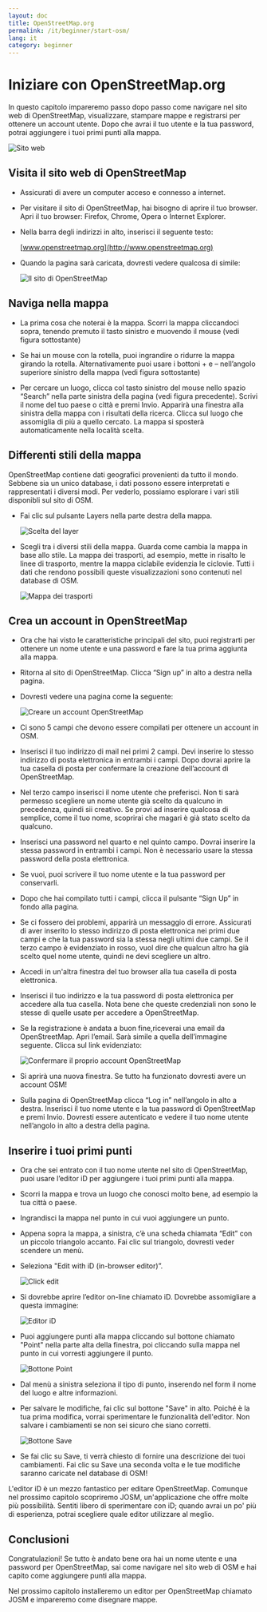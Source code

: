 ```yaml
---
layout: doc
title: OpenStreetMap.org
permalink: /it/beginner/start-osm/
lang: it
category: beginner
---
```


Iniziare con OpenStreetMap.org
==============================

In questo capitolo impareremo passo dopo passo come navigare nel sito
web di OpenStreetMap, visualizzare, stampare mappe e registrarsi per
ottenere un account utente. Dopo che avrai il tuo utente e la tua
password, potrai aggiungere i tuoi primi punti alla mappa.

![Sito web][]

Visita il sito web di OpenStreetMap
-----------------------------------
- Assicurati di avere un computer acceso e connesso a internet.
- Per visitare il sito di OpenStreetMap, hai bisogno di aprire il tuo
    browser. Apri il tuo browser: Firefox, Chrome, Opera o Internet
    Explorer.
- Nella barra degli indirizzi in alto, inserisci il seguente testo:

  [www.openstreetmap.org](http://www.openstreetmap.org)

- Quando la pagina sarà caricata, dovresti vedere qualcosa di simile:

    ![Il sito di OpenStreetMap][]

Naviga nella mappa
------------------

- La prima cosa che noterai è la mappa. Scorri la mappa cliccandoci
    sopra, tenendo premuto il tasto sinistro e muovendo il mouse (vedi
    figura sottostante)
- Se hai un mouse con la rotella, puoi ingrandire o ridurre la mappa
    girando la rotella. Alternativamente puoi usare i bottoni + e –
    nell’angolo superiore sinistro della mappa (vedi figura sottostante)

- Per cercare un luogo, clicca col tasto sinistro del mouse nello
    spazio “Search” nella parte sinistra della pagina (vedi figura
    precedente). Scrivi il nome del tuo paese o città e premi Invio.
    Apparirà una finestra alla sinistra della mappa con i risultati
    della ricerca. Clicca sul luogo che assomiglia di più a quello
    cercato. La mappa si sposterà automaticamente nella località scelta.
   

Differenti stili della mappa
----------------------------
OpenStreetMap contiene dati geografici provenienti da tutto il mondo.
Sebbene sia un unico database, i dati possono essere interpretati e rappresentati 
i diversi modi. Per vederlo, possiamo esplorare i vari stili disponibli sul sito di OSM.


-   Fai clic sul pulsante Layers nella parte destra della mappa.

    ![Scelta del layer][]

-   Scegli tra i diversi stili della mappa. Guarda come cambia la mappa in base allo stile.
    La mappa dei trasporti, ad esempio, mette in risalto le linee di trasporto, mentre 
    la mappa ciclabile evidenzia le ciclovie. Tutti i dati che rendono possibili queste
     visualizzazioni sono contenuti nel database di OSM. 


    ![Mappa dei trasporti][]

Crea un account in OpenStreetMap
--------------------------------

- Ora che hai visto le caratteristiche principali del sito, puoi
    registrarti per ottenere un nome utente e una password e fare la tua
    prima aggiunta alla mappa.
- Ritorna al sito di OpenStreetMap. Clicca “Sign up” in alto a destra
    nella pagina.
- Dovresti vedere una pagina come la seguente:

    ![Creare un account OpenStreetMap][]

- Ci sono 5 campi che devono essere compilati per ottenere un account
    in OSM.
- Inserisci il tuo indirizzo di mail nei primi 2 campi. Devi inserire
    lo stesso indirizzo di posta elettronica in entrambi i campi. Dopo
    dovrai aprire la tua casella di posta per confermare la creazione
    dell’account di OpenStreetMap.
- Nel terzo campo inserisci il nome utente che preferisci. Non ti sarà
    permesso scegliere un nome utente già scelto da qualcuno in
    precedenza, quindi sii creativo. Se provi ad inserire qualcosa di
    semplice, come il tuo nome, scoprirai che magari è già stato scelto
    da qualcuno.
- Inserisci una password nel quarto e nel quinto campo. Dovrai
    inserire la stessa password in entrambi i campi. Non è necessario
    usare la stessa password della posta elettronica.
- Se vuoi, puoi scrivere il tuo nome utente e la tua password per
    conservarli.
- Dopo che hai compilato tutti i campi, clicca il pulsante “Sign Up”
    in fondo alla pagina.
- Se ci fossero dei problemi, apparirà un messaggio di errore.
    Assicurati di aver inserito lo stesso indirizzo di posta elettronica
    nei primi due campi e che la tua password sia la stessa negli ultimi
    due campi. Se il terzo campo è evidenziato in rosso, vuol dire che
    qualcun altro ha già scelto quel nome utente, quindi ne devi
    scegliere un altro.
- Accedi in un'altra finestra del tuo browser alla tua casella di
    posta elettronica.
- Inserisci il tuo indirizzo e la tua password di posta elettronica
    per accedere alla tua casella. Nota bene che queste credenziali
    non sono le stesse di quelle usate per accedere a OpenStreetMap.
- Se la registrazione è andata a buon fine,riceverai una email da
    OpenStreetMap. Apri l’email. Sarà simile a quella dell’immagine
    seguente. Clicca sul link evidenziato:

    ![Confermare il proprio account OpenStreetMap][]

- Si aprirà una nuova finestra. Se tutto ha funzionato dovresti avere
    un account OSM!
- Sulla pagina di OpenStreetMap clicca “Log in” nell’angolo in alto a
    destra. Inserisci il tuo nome utente e la tua password di
    OpenStreetMap e premi Invio. Dovresti essere autenticato e vedere il
    tuo nome utente nell’angolo in alto a destra della pagina.

Inserire i tuoi primi punti
---------------------------

- Ora che sei entrato con il tuo nome utente nel sito di
    OpenStreetMap, puoi usare l’editor iD per aggiungere i tuoi
    primi punti alla mappa.
- Scorri la mappa e trova un luogo che conosci molto bene, ad esempio
    la tua città o paese.
- Ingrandisci la mappa nel punto in cui vuoi aggiungere un punto.
- Appena sopra la mappa, a sinistra, c’è una scheda chiamata “Edit” con un piccolo triangolo accanto.
    Fai clic sul triangolo, dovresti veder scendere un menù.

-   Seleziona "Edit with iD (in-browser editor)”.

    ![Click edit][]

-   Si dovrebbe aprire l’editor on-line chiamato iD. Dovrebbe assomigliare a questa immagine:

    ![Editor iD][]

-   Puoi aggiungere punti alla mappa cliccando sul bottone chiamato "Point" nella parte alta della finestra,
    poi cliccando sulla mappa nel punto in cui vorresti aggiungere il punto.

    ![Bottone Point][]    

-   Dal menù a sinistra seleziona il tipo di punto, inserendo nel form il nome del luogo e altre informazioni.

-   Per salvare le modifiche, fai clic sul bottone "Save" in alto. Poiché è la tua prima
    modifica, vorrai sperimentare le funzionalità dell'editor.  Non salvare i cambiamenti se non
    sei sicuro che siano corretti.

    ![Bottone Save][]    

-   Se fai clic su Save, ti verrà chiesto di fornire una descrizione dei tuoi cambiamenti.
    Fai clic su Save una seconda volta e le tue modifiche saranno caricate nel database di OSM!


<!-- link to iD editor chapter when ready -->


L'editor iD è un mezzo fantastico per editare OpenStreetMap.  Comunque nel prossimo capitolo 
scopriremo JOSM, un'applicazione che offre molte più possibilità.  Sentiti libero di sperimentare 
con iD; quando avrai un po' più di esperienza, potrai scegliere quale editor utilizzare al meglio. 



Conclusioni
-----------

Congratulazioni! Se tutto è andato bene ora hai un nome utente e una
password per OpenStreetMap, sai come navigare nel sito web di OSM e hai
capito come aggiungere punti alla mappa.

Nel prossimo capitolo installeremo un editor per OpenStreetMap chiamato
JOSM e impareremo come disegnare mappe.



[Sito web]: /images/it/beginner/02_start-osm/it_beg_02_start-osm_image00_website.png
[Il sito di OpenStreetMap]: /images/it/beginner/02_start-osm/it_beg_02_start-osm_image01_osm-website-main-functions.png
[Mouse navigation]: /images/it/beginner/02_start-osm/it_beg_02_start-osm_image02_mouse-navigation.png
[Search]: /images/it/beginner/02_start-osm/it_beg_02_start-osm_image03_search.png
[Scelta del layer]: /images/it/beginner/02_start-osm/it_beg_02_start-osm_image04_layers.png
[Mappa dei trasporti]: /images/it/beginner/02_start-osm/it_beg_02_start-osm_image05_transport-map.png
[Creare un account OpenStreetMap]: /images/it/beginner/02_start-osm/it_beg_02_start-osm_image06_registering-account.png
[Confermare il proprio account OpenStreetMap]: /images/it/beginner/02_start-osm/it_beg_02_start-osm_image07_confirming-account.png
[Click edit]: /images/it/beginner/02_start-osm/it_beg_02_start-osm_image08_click-edit.png
[Editor iD]: /images/it/beginner/02_start-osm/it_beg_02_start-osm_image09_id-editor.png
[Bottone Point]: /images/it/beginner/02_start-osm/it_beg_02_start-osm_image10_point-button.png
[Bottone Save]: /images/it/beginner/02_start-osm/it_beg_02_start-osm_image11_save-button.png
